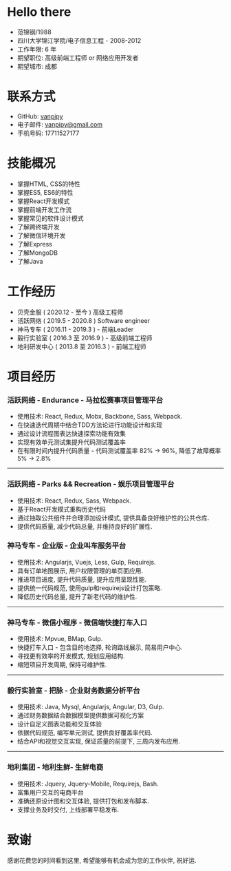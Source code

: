 # Hello there
* 范锦钢/1988
* 四川大学锦江学院/电子信息工程 - 2008-2012
* 工作年限: 6 年
* 期望职位: 高级前端工程师 or 网络应用开发者
* 期望城市: 成都

# 联系方式
* GitHub: [vanpipy](https://github.com/vanpipy)
* 电子邮件: <vanpipy@gmail.com>
* 手机号码: 17711527177

# 技能概况
* 掌握HTML, CSS的特性
* 掌握ES5, ES6的特性
* 掌握React开发模式
* 掌握前端开发工作流
* 掌握常见的软件设计模式
* 了解跨终端开发
* 了解微信环境开发
* 了解Express
* 了解MongoDB
* 了解Java

# 工作经历
* 贝壳金服 ( 2020.12 - 至今 ) 高级工程师
* 活跃网络 ( 2019.5 - 2020.8 ) Software engineer
* 神马专车 ( 2016.11 - 2019.3 ) - 前端Leader
* 毅行实验室 ( 2016.3 至 2016.9 ) - 高级前端工程师
* 地利研发中心 ( 2013.8 至 2016.3 ) - 前端工程师

# 项目经历

### 活跃网络 - Endurance - 马拉松赛事项目管理平台
* 使用技术: React, Redux, Mobx, Backbone, Sass, Webpack.
* 在快速迭代周期中结合TDD方法论进行功能设计和实现
* 通过设计流程图表达快速探索功能有效集
* 实现有效单元测试集提升代码测试覆盖率
* 在有限时间内提升代码质量 - 代码测试覆盖率 82% -> 96%, 降低了故障概率 5% -> 2.8%

---

### 活跃网络 - Parks && Recreation - 娱乐项目管理平台
* 使用技术: React, Redux, Sass, Webpack.
* 基于React开发模式重构历史代码
* 通过抽取公共组件并合理添加设计模式, 提供具备良好维护性的公共仓库.
* 提供代码质量, 减少代码总量, 并维持良好的扩展性.

### 神马专车 - 企业版 - 企业叫车服务平台
* 使用技术: Angularjs, Vuejs, Less, Gulp, Requirejs.
* 具有订单地图展示, 用户权限管理的单页面应用.
* 推进项目进度, 提升代码质量, 提升应用呈现性能.
* 提供统一代码规范, 使用gulp和requirejs设计打包策略.
* 降低历史代码总量, 提升了新老代码的维护性.

---

### 神马专车 - 微信小程序 - 微信端快捷打车入口
* 使用技术: Mpvue, BMap, Gulp.
* 快捷打车入口 - 包含目的地选择, 轮询路线展示, 简易用户中心.
* 寻找更有效率的开发模式, 规划应用结构.
* 缩短项目开发周期, 保持可维护性.

---

### 毅行实验室 - 把脉 - 企业财务数据分析平台
* 使用技术: Java, Mysql, Angularjs, Angular, D3, Gulp. 
* 通过财务数据结合数据模型提供数据可视化方案
* 设计自定义图表功能和交互体验
* 依据代码规范, 编写单元测试, 提供良好覆盖率代码.
* 结合API和视觉交互实现, 保证质量的前提下, 三周内发布应用.

---

### 地利集团 - 地利生鲜- 生鲜电商
* 使用技术: Jquery, Jquery-Mobile, Requirejs, Bash.
* 富集用户交互的电商平台
* 准确还原设计图和交互体验, 提供打包和发布脚本.
* 支撑业务及时交付, 上线部署平稳发布.

# 致谢
感谢花费您的时间看到这里, 希望能够有机会成为您的工作伙伴, 祝好运.

